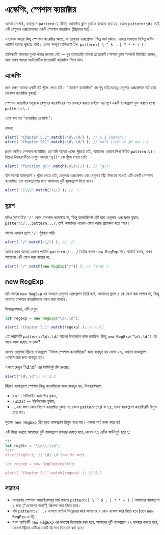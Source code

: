 
# এস্কেপিং, স্পেশাল ক্যারাক্টার

আমরা দেখেছি, ব্যকস্ল্যাশ `pattern:\` বিভিন্ন ক্যারাক্টার ক্লাস বুঝাতে ব্যবহার করা হয়, যেমন `pattern:\d`। তাই এটি রেগুলার এক্সপ্রেশনের একটি স্পেশাল ক্যারাক্টার (স্ট্রিংয়ের মত)।

এছাড়াও আরো কিছু স্পেশাল ক্যারাক্টার আছে, যা রেগুলার এক্সপ্রেশনে ভিন্ন অর্থ বুঝায়। এদের সাহায্যে বিভিন্ন জটিল প্যাটার্ন আমরা খুঁজতে পারি। এদের সম্পূর্ন তালিকাটি হল: `pattern:[ \ ^ $ . | ? * + ( )`।

তালিকাটি আপনার মুখস্ত করার দরকার নেই -- খুব তাড়াতাড়ি আমরা প্রত্যেকটি স্পেশাল ক্লাস সম্পর্কে বিস্তারিত জানব, আর তখন আমরা অটোমেটিক প্রত্যেকটি ক্যারাক্টার শিখে যাব।

## এস্কেপিং

মনে করুন আমরা একটি ডট খুঁজে পেতে চাই। "যেকোন ক্যারাক্টার" নয় শুধু ডট(যেহেতু রেগুলার এক্সপ্রেশনে ডট দ্বারা যেকোন ক্যারাক্টার বুঝায়)।

স্পেশাল ক্যারাক্টার সমূহকে রেগুলার ক্যারাক্টারের মত ব্যবহার করতে চাইলে এর পূর্বে একটি ব্যাকস্ল্যাশ যুক্ত করতে হবে: `pattern:\.`।

একে বলা হয় "ক্যারাক্টার এস্কেপিং"।

যেমন:
```js run
alert( "Chapter 5.1".match(/\d\.\d/) ); // 5.1 (match!)
alert( "Chapter 511".match(/\d\.\d/) ); // null (এখানে ডট খুঁজা হচ্ছে \.)
```

প্রথম বন্ধনীও স্পেশাল ক্যারাক্টার, তো যদি আমরা এদের খুঁজতে চাই, আমাদের এভাবে লিখা উচিত `pattern:\(`। নিচের উদাহরণটিতে দেখুন আমরা `"g()"` কে খুঁজে পেতে চাই:

```js run
alert( "function g()".match(/g\(\)/) ); // "g()"
```

যদি আমরা ব্যাকস্ল্যাশ `\` খুঁজে পেতে চাই, রেগুলার এক্সপ্রেশন এবং রেগুলার স্ট্রিং উভয়ের মধ্যেই এটি একটি স্পেশাল ক্যারাক্টার, তো ব্যাকস্ল্যাশের জন্য আমাদের দুটি ব্যাকস্ল্যাশ দিতে হবে।

```js run
alert( "1\\2".match(/\\/) ); // '\'
```

## স্ল্যাশ

যদিও স্ল্যাশ চিহ্ন `'/'` কোন স্পেশাল ক্যারাক্টার না, কিন্তু জাভাস্ক্রিপ্টে এটি দ্বারা রেগুলার এক্সপ্রেশন বুঝায়: `pattern:/...pattern.../`, তাই আমাদের এদেরও স্কেপ করার প্রয়োজন হতে পারে।

আমরা এভাবে স্ল্যাশ `'/'` খুঁজতে পারি:

```js run
alert( "/".match(/\//) ); // '/'
```

আবার যখন আমরা এভাবে প্যাটার্ন `pattern:/.../` তৈরির বদলে `new RegExp` দিয়ে প্যাটার্ন বানাব, তখন আমাদের এটি স্কেপ করা লাগবে না:

```js run
alert( "/".match(new RegExp("/")) ); // finds /
```

## new RegExp

যদি আমরা `new RegExp` এর মাধ্যমে রেগুলার এক্সপ্রেশন তৈরি করি, আমাদের স্ল্যাশ `/` কে স্কেপ করা লাগবে না, কিন্তু অন্যান্য স্পেশাল ক্যারাক্টারকে স্কেপ করা লাগবে।

উদাহরণস্বরূপ, এটি দেখুন:

```js run
let regexp = new RegExp("\d\.\d");

alert( "Chapter 5.1".match(regexp) ); // null
```

এই প্যাটার্নটি `pattern:/\d\.\d/` আগের উদাহরণে কাজ করছিল, কিন্তু `new RegExp("\d\.\d")` এর সাথে কাজ করছে না কেন?

কেননা রেগুলার স্ট্রিংয়ে ব্যাকস্ল্যাশ "নিজস্ব স্পেশাল ক্যারাক্টারের" জন্য ব্যবহৃত হয় যেমন `\n`, এখানে ব্যাকস্ল্যাশ এস্কেপিংয়ের জন্য ব্যবহৃত হয়।

এখানে দেখুন "\d\.\d" এর আউটপুট কি দেখায়:

```js run
alert("\d\.\d"); // d.d
```

স্ট্রিংয়ে ব্যাকস্ল্যাশ স্পেশাল কিছু ক্যারাক্টারের জন্য ব্যবহৃত হয়, উদাহরণস্বরূপ:

- `\n` -- নিউলাইন ক্যারাক্টার বুঝায়,
- `\u1234` -- ইউনিকোড বুঝায়,
- ...এবং যখন কোন বিশেষ ক্যারাক্টার বুঝায় না: যেমন `pattern:\d` বা `\z`, তখন ব্যাকস্ল্যাশ ক্যারাক্টারটি রিমুভ হয়ে যায়।

সুতরাং `new RegExp` স্ট্রিং হতে ব্যাকস্ল্যাশ রিমুভ হয়ে যায়। এজন্য সার্চ কাজ করে না!

এটি ফিক্স করতে আমাদের দুটি ব্যাকস্ল্যাশ ব্যবহার করতে হবে, কেননা `\\` এটির আউটপুট হবে `\`:

```js run
*!*
let regStr = "\\d\\.\\d";
*/!*
alert(regStr); // \d\.\d (এখন ঠিক আছে)

let regexp = new RegExp(regStr);

alert( "Chapter 5.1".match(regexp) ); // 5.1
```

## সারাংশ

- সাধারণত স্পেশাল ক্যারাক্টারসমূহ সার্চ করতে `pattern:[ \ ^ $ . | ? * + ( )` আমাদের ব্যাকস্ল্যাশ `\` দ্বারা  ("এস্কেপের জন্য") প্রিপেন্ড করে নিতে হবে।
- যদি `pattern:/.../` এভাবে প্যাটার্ন ডিক্লেয়ার করি আমাদের `/` কেও এস্কেপ করে নিতে হবে (তবে `new RegExp` এ না)।
- যখন প্যাটার্নটি `new RegExp` এর মাধ্যমে ডিক্লেয়ার করা হবে, আমাদের দুটি ব্যাকস্ল্যাশ `\\` ব্যবহার করতে হবে, কেননা স্ট্রিংয়ে এটিকে একটি হিসেবে বিবেচনা করা হবে।
